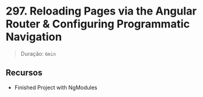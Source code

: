 # 297. Reloading Pages via the Angular Router & Configuring Programmatic Navigation

> Duração: `6min`

## Recursos
- Finished Project with NgModules
